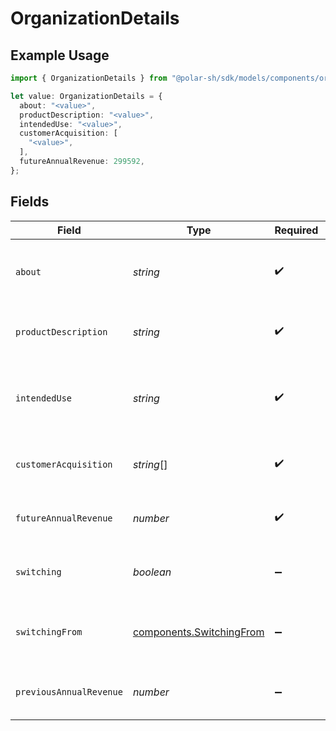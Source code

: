 # OrganizationDetails

## Example Usage

```typescript
import { OrganizationDetails } from "@polar-sh/sdk/models/components/organizationdetails.js";

let value: OrganizationDetails = {
  about: "<value>",
  productDescription: "<value>",
  intendedUse: "<value>",
  customerAcquisition: [
    "<value>",
  ],
  futureAnnualRevenue: 299592,
};
```

## Fields

| Field                                                                | Type                                                                 | Required                                                             | Description                                                          |
| -------------------------------------------------------------------- | -------------------------------------------------------------------- | -------------------------------------------------------------------- | -------------------------------------------------------------------- |
| `about`                                                              | *string*                                                             | :heavy_check_mark:                                                   | Brief information about you and your business.                       |
| `productDescription`                                                 | *string*                                                             | :heavy_check_mark:                                                   | Description of digital products being sold.                          |
| `intendedUse`                                                        | *string*                                                             | :heavy_check_mark:                                                   | How the organization will integrate and use Polar.                   |
| `customerAcquisition`                                                | *string*[]                                                           | :heavy_check_mark:                                                   | Main customer acquisition channels.                                  |
| `futureAnnualRevenue`                                                | *number*                                                             | :heavy_check_mark:                                                   | Estimated revenue in the next 12 months                              |
| `switching`                                                          | *boolean*                                                            | :heavy_minus_sign:                                                   | Switching from another platform?                                     |
| `switchingFrom`                                                      | [components.SwitchingFrom](../../models/components/switchingfrom.md) | :heavy_minus_sign:                                                   | Which platform the organization is migrating from.                   |
| `previousAnnualRevenue`                                              | *number*                                                             | :heavy_minus_sign:                                                   | Revenue from last year if applicable.                                |